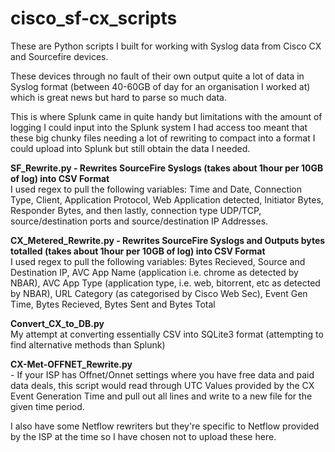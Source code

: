 # cisco_sf-cx_scripts
These are Python scripts I built for working with Syslog data from Cisco CX and Sourcefire devices.

These devices through no fault of their own output quite a lot of data in Syslog format (between 40-60GB of day for an organisation I worked at) which is great news but hard to parse so much data.

This is where Splunk came in quite handy but limitations with the amount of logging I could input into the Splunk system I had access too meant that these big chunky files needing a lot of rewriting to compact into a format I could upload into Splunk but still obtain the data I needed.

<b>SF_Rewrite.py - Rewrites SourceFire Syslogs (takes about 1hour per 10GB of log) into CSV Format</b><br />
I used regex to pull the following variables:
Time and Date, Connection Type, Client, Application Protocol, Web Application detected, Initiator Bytes, Responder Bytes, and then lastly, connection type UDP/TCP, source/destination ports and source/destination IP Addresses.

<b>CX_Metered_Rewrite.py - Rewrites SourceFire Syslogs and Outputs bytes totalled (takes about 1hour per 10GB of log) into CSV Format</b><br />
I used regex to pull the following variables:
Bytes Recieved, Source and Destination IP, AVC App Name (application i.e. chrome as detected by NBAR), AVC App Type (application type, i.e. web, bitorrent, etc as detected by NBAR), URL Category (as categorised by Cisco Web Sec), Event Gen Time, Bytes Recieved, Bytes Sent and Bytes Total

<b>Convert_CX_to_DB.py</b><br />
My attempt at converting essentially CSV into SQLite3 format (attempting to find alternative methods than Splunk)

<b>CX-Met-OFFNET_Rewrite.py</b><br /> - If your ISP has Offnet/Onnet settings where you have free data and paid data deals, this script would read through UTC Values provided by the CX Event Generation Time and pull out all lines and write to a new file for the given time period.

I also have some Netflow rewriters but they're specific to Netflow provided by the ISP at the time so I have chosen not to upload these here.
